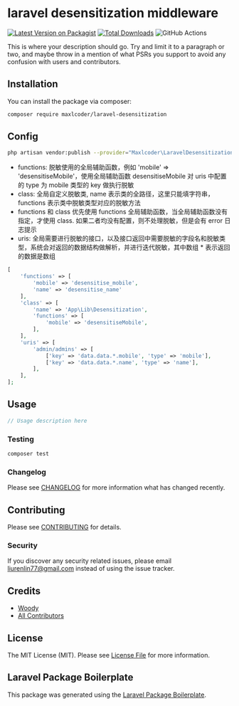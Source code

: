 # laravel desensitization middleware

[![Latest Version on Packagist](https://img.shields.io/packagist/v/maxlcoder/laravel-desensitization.svg?style=flat-square)](https://packagist.org/packages/maxlcoder/laravel-desensitization)
[![Total Downloads](https://img.shields.io/packagist/dt/maxlcoder/laravel-desensitization.svg?style=flat-square)](https://packagist.org/packages/maxlcoder/laravel-desensitization)
![GitHub Actions](https://github.com/maxlcoder/laravel-desensitization/actions/workflows/main.yml/badge.svg)

This is where your description should go. Try and limit it to a paragraph or two, and maybe throw in a mention of what PSRs you support to avoid any confusion with users and contributors.

## Installation

You can install the package via composer:

```bash
composer require maxlcoder/laravel-desensitization
```

## Config

```bash
php artisan vendor:publish --provider="Maxlcoder\LaravelDesensitization\LaravelDesensitizationServiceProvider"
```

* functions: 脱敏使用的全局辅助函数，例如 'mobile' => 'desensitiseMobile'，使用全局辅助函数 desensitiseMobile 对 uris 中配置的 type 为 mobile 类型的 key 做执行脱敏 
* class: 全局自定义脱敏类, name 表示类的全路径，这里只能填字符串，functions 表示类中脱敏类型对应的脱敏方法
* functions 和 class 优先使用 functions 全局辅助函数，当全局辅助函数没有指定，才使用 class. 如果二者均没有配置，则不处理脱敏，但是会有 error 日志提示
* uris: 全局需要进行脱敏的接口，以及接口返回中需要脱敏的字段名和脱敏类型，系统会对返回的数据结构做解析，并进行迭代脱敏，其中数组 * 表示返回的数据是数组

```php
[
    'functions' => [
        'mobile' => 'desensitise_mobile',
        'name' => 'desensitise_name'
    ],
    'class' => [
        'name' => 'App\Lib\Desensitization',
        'functions' => [
            'mobile' => 'desensitiseMobile',
        ],
    ],
    'uris' => [
        'admin/admins' => [
            ['key' => 'data.data.*.mobile', 'type' => 'mobile'],
            ['key' => 'data.data.*.name', 'type' => 'name'],
        ],
    ],
];
```

## Usage

```php
// Usage description here
```

### Testing

```bash
composer test
```

### Changelog

Please see [CHANGELOG](CHANGELOG.md) for more information what has changed recently.

## Contributing

Please see [CONTRIBUTING](CONTRIBUTING.md) for details.

### Security

If you discover any security related issues, please email liurenlin77@gmail.com instead of using the issue tracker.

## Credits

-   [Woody](https://github.com/maxlcoder)
-   [All Contributors](../../contributors)

## License

The MIT License (MIT). Please see [License File](LICENSE.md) for more information.

## Laravel Package Boilerplate

This package was generated using the [Laravel Package Boilerplate](https://laravelpackageboilerplate.com).
